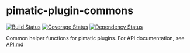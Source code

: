 # pimatic-plugin-commons

[![Build Status](https://travis-ci.org/mwittig/pimatic-plugin-commons.svg?branch=master)](https://travis-ci.org/mwittig/pimatic-plugin-commons)
[![Coverage Status](https://coveralls.io/repos/mwittig/pimatic-plugin-commons/badge.svg?branch=master&service=github)](https://coveralls.io/github/mwittig/pimatic-plugin-commons?branch=master)
[![Dependency Status](https://david-dm.org/mwittig/pimatic-plugin-commons.svg)](https://david-dm.org/mwittig/pimatic-plugin-commons)

Common helper functions for pimatic plugins. For API documentation, see 
[API.md](https://github.com/mwittig/pimatic-plugin-commons/blob/master/API.md) 
